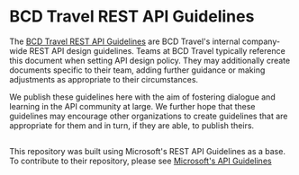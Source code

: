 # BCD Travel REST API Guidelines
The [BCD Travel REST API Guidelines](Guidelines.md) are BCD Travel's internal company-wide REST API design guidelines.
Teams at BCD Travel typically reference this document when setting API design policy.
They may additionally create documents specific to their team, adding further guidance or making adjustments as appropriate to their circumstances.

We publish these guidelines here with the aim of fostering dialogue and learning in the API community at large.
We further hope that these guidelines may encourage other organizations to create guidelines that are appropriate for them and in turn, if they are able, to publish theirs.

##
This repository was built using Microsoft's REST API Guidelines as a base. To contribute to their repository, please see [Microsoft's API Guidelines][Microsoft's API Guidelines]

[Microsoft's API Guidelines]: https://github.com/microsoft/api-guidelines
